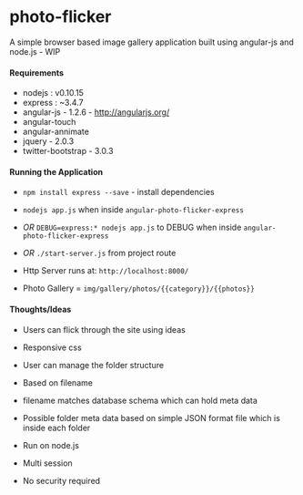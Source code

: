 photo-flicker
=============

A simple browser based image gallery application built using angular-js and node.js - WIP 

#### Requirements

* nodejs : v0.10.15
* express : ~3.4.7
* angular-js - 1.2.6 - http://angularjs.org/
* angular-touch
* angular-annimate
* jquery - 2.0.3
* twitter-bootstrap - 3.0.3

#### Running the Application

* `npm install express --save` - install dependencies

* `nodejs app.js` when inside `angular-photo-flicker-express`

* _OR_ `DEBUG=express:* nodejs app.js` to DEBUG when inside `angular-photo-flicker-express`

* _OR_ `./start-server.js` from project route

* Http Server runs at: `http://localhost:8000/`

* Photo Gallery = `img/gallery/photos/{{category}}/{{photos}}`

#### Thoughts/Ideas

* Users can flick through the site using ideas
* Responsive css

* User can manage the folder structure
* Based on filename
* filename matches database schema which can hold meta data
* Possible folder meta data based on simple JSON format file which is inside each folder

* Run on node.js
* Multi session
* No security required

